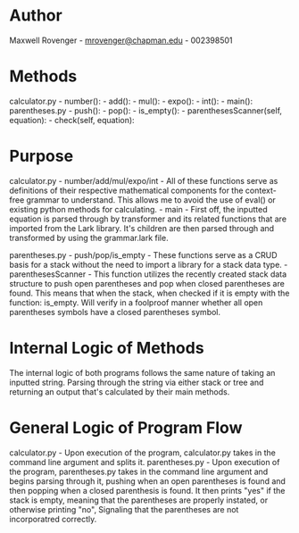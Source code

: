 # Author
Maxwell Rovenger - mrovenger@chapman.edu - 002398501

# Methods
calculator.py
    - number():
    - add():
    - mul():
    - expo():
    - int():
    - main():
parentheses.py
    - push():
    - pop():
    - is_empty():
    - parenthesesScanner(self, equation):
    - check(self, equation):

# Purpose
calculator.py
    - number/add/mul/expo/int
        - All of these functions serve as definitions of their respective mathematical components for the context-free grammar to understand. This allows me to avoid the use of eval() or existing python methods for calculating.
    - main
        - First off, the inputted equation is parsed through by transformer and its related functions that are imported from the Lark library. It's children are then parsed through and transformed by using the grammar.lark file.

parentheses.py
    - push/pop/is_empty
        - These functions serve as a CRUD basis for a stack without the need to import a library for a stack data type. 
    - parenthesesScanner
        - This function utilizes the recently created stack data structure to push open parentheses and pop when closed parentheses are found. This means that when the stack, when checked if it is empty with the function: is_empty. Will verify in a foolproof manner whether all open parentheses symbols have a closed parentheses symbol.

# Internal Logic of Methods
The internal logic of both programs follows the same nature of taking an inputted string. Parsing through the string via either stack or tree and returning an output that's calculated by their main methods.

# General Logic of Program Flow
calculator.py
    - Upon execution of the program, calculator.py takes in the command line argument and splits it.
parentheses.py
    - Upon execution of the program, parentheses.py takes in the command line argument and begins parsing through it, pushing when an open parentheses is found and then popping when a closed parenthesis is found. It then prints "yes" if the stack is empty, meaning that the parentheses are properly instated, or otherwise printing "no", Signaling that the parentheses are not incorporatred correctly.